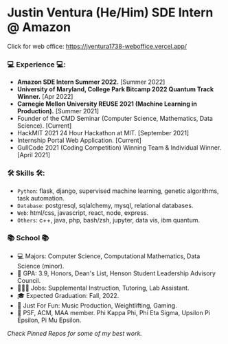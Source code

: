 # Justin Ventura (He/Him) SDE Intern @ Amazon

Click for web office: https://jventura1738-weboffice.vercel.app/

### 💻 Experience 💻:
- **Amazon SDE Intern Summer 2022.** [Summer 2022]
- **University of Maryland, College Park Bitcamp 2022 Quantum Track Winner.** [Apr 2022]
- **Carnegie Mellon University REUSE 2021 (Machine Learning in Production).** [Summer 2021]
- Founder of the CMD Seminar (Computer Science, Mathematics, Data Science). [Current]
- HackMIT 2021 24 Hour Hackathon at MIT. [September 2021]
- Internship Portal Web Application. [Current]
- GullCode 2021 (Coding Competition) Winning Team & Individual Winner. [April 2021]

### 🛠 Skills 🛠:
- `Python`: flask, django, supervised machine learning, genetic algorithms, task automation.
- `Database`: postgresql, sqlalchemy, mysql, relational databases.
- `Web`: html/css, javascript, react, node, express.
- `Others`: c++, java, php, bash/zsh, jupyter, data vis, ibm quantum.

### 📚 School 📚

- 💻 Majors: Computer Science, Computational Mathematics, Data Science (minor).
- 🧠 GPA: 3.9, Honors, Dean's List, Henson Student Leadership Advisory Council.
- 👨🏻‍💻 Jobs: Supplemental Instruction, Tutoring, Lab Assistant.
- 🎓 Expected Graduation: Fall, 2022.
- 🤩 Just For Fun: Music Production, Weightlifting, Gaming.
- 🎩 PSF, ACM, MAA member.  Phi Kappa Phi, Phi Eta Sigma, Upsilon Pi Epsilon, Pi Mu Epsilon.

*Check Pinned Repos for some of my best work.*
